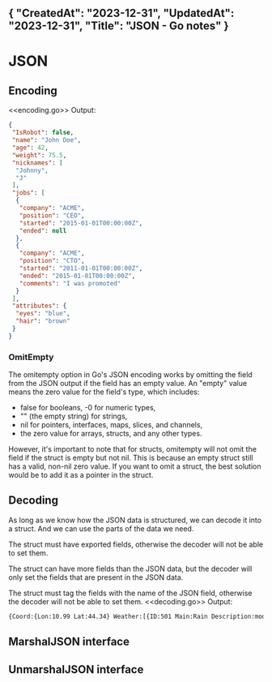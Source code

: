 {
"CreatedAt": "2023-12-31",
"UpdatedAt": "2023-12-31",
"Title": "JSON - Go notes"
}
---
# JSON

## Encoding
<<encoding.go>>
Output:
```JSON
{
 "IsRobot": false,
 "name": "John Doe",
 "age": 42,
 "weight": 75.5,
 "nicknames": [
  "Johnny",
  "J"
 ],
 "jobs": [
  {
   "company": "ACME",
   "position": "CEO",
   "started": "2015-01-01T00:00:00Z",
   "ended": null
  },
  {
   "company": "ACME",
   "position": "CTO",
   "started": "2011-01-01T00:00:00Z",
   "ended": "2015-01-01T00:00:00Z",
   "comments": "I was promoted"
  }
 ],
 "attributes": {
  "eyes": "blue",
  "hair": "brown"
 }
}
```

### OmitEmpty
The omitempty option in Go's JSON encoding works by omitting the field from the JSON output if the field has an empty value. An "empty" value means the zero value for the field's type, which includes:

- false for booleans,
 -0 for numeric types,
- "" (the empty string) for strings,
- nil for pointers, interfaces, maps, slices, and channels,
- the zero value for arrays, structs, and any other types.

However, it's important to note that for structs, omitempty will not omit the field if the struct is empty but not nil. This is because an empty struct still has a valid, non-nil zero value. If you want to omit a struct, the best solution would be to add it as a pointer in the struct.

## Decoding
As long as we know how the JSON data is structured, we can decode it into a struct. And we can use the parts of the data we need.

The struct must have exported fields, otherwise the decoder will not be able to set them.

The struct can have more fields than the JSON data, but the decoder will only set the fields that are present in the JSON data.

The struct must tag the fields with the name of the JSON field, otherwise the decoder will not be able to set them.
<<decoding.go>>
Output:
```bash
{Coord:{Lon:10.99 Lat:44.34} Weather:[{ID:501 Main:Rain Description:moderate rain Icon:10d}]}
```

## MarshalJSON interface
## UnmarshalJSON interface